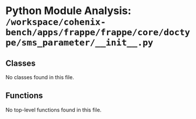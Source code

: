 # Python Module Analysis: `/workspace/cohenix-bench/apps/frappe/frappe/core/doctype/sms_parameter/__init__.py`

## Classes

No classes found in this file.


## Functions

No top-level functions found in this file.

